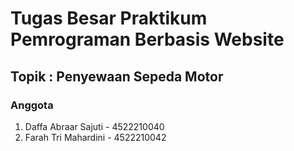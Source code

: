 # Tugas Besar Praktikum Pemrograman Berbasis Website

## Topik : Penyewaan Sepeda Motor

### Anggota
1. Daffa Abraar Sajuti - 4522210040
2. Farah Tri Mahardini - 4522210042

